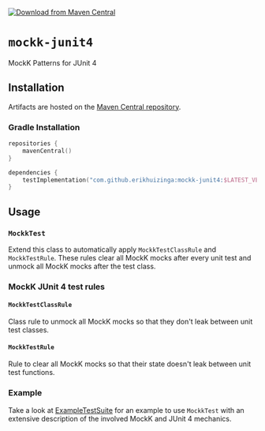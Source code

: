 [![Download from Maven Central](https://img.shields.io/badge/dynamic/xml?color=brightgreen&label=Maven%20Central&prefix=com.github.erikhuizinga:mockk-junit4:&query=.%2F%2Flatest&url=https%3A%2F%2Frepo1.maven.org%2Fmaven2%2Fcom%2Fgithub%2Ferikhuizinga%2Fmockk-junit4%2Fmaven-metadata.xml)](https://search.maven.org/artifact/com.github.erikhuizinga/mockk-junit4)

# `mockk-junit4`

MockK Patterns for JUnit 4

## Installation

Artifacts are hosted on the [Maven Central repository](https://search.maven.org/artifact/com.github.erikhuizinga/mockk-junit4).

### Gradle Installation

```kotlin
repositories {
    mavenCentral()
}
```

```kotlin
dependencies {
    testImplementation("com.github.erikhuizinga:mockk-junit4:$LATEST_VERSION")
}
```

## Usage

### `MockkTest`

Extend this class to automatically apply `MockkTestClassRule` and `MockkTestRule`.
These rules clear all MockK mocks after every unit test and unmock all MockK mocks after the test class.

### MockK JUnit 4 test rules

#### `MockkTestClassRule`

Class rule to unmock all MockK mocks so that they don't leak between unit test classes.

#### `MockkTestRule`

Rule to clear all MockK mocks so that their state doesn't leak between unit test functions.

### Example

Take a look at [ExampleTestSuite](src/test/kotlin/com/github/erikhuizinga/mockk/junit4/example/ExampleTestSuite.kt) for an example to use `MockkTest` with an extensive description of the involved MockK and JUnit 4 mechanics.
